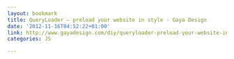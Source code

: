 ```yaml
---
layout: bookmark
title: QueryLoader – preload your website in style - Gaya Design
date: '2012-11-16T04:52:22+01:00'
link: http://www.gayadesign.com/diy/queryloader-preload-your-website-in-style/
categories: JS

---
```

